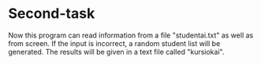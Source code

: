 # Second-task
Now this program can read information from a file "studentai.txt" as well as from screen. If the input is incorrect, a random
student list will be generated. The results will be given in a text file called "kursiokai".

